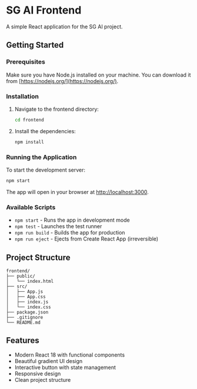 # SG AI Frontend

A simple React application for the SG AI project.

## Getting Started

### Prerequisites

Make sure you have Node.js installed on your machine. You can download it from [https://nodejs.org/](https://nodejs.org/).

### Installation

1. Navigate to the frontend directory:
   ```bash
   cd frontend
   ```

2. Install the dependencies:
   ```bash
   npm install
   ```

### Running the Application

To start the development server:

```bash
npm start
```

The app will open in your browser at [http://localhost:3000](http://localhost:3000).

### Available Scripts

- `npm start` - Runs the app in development mode
- `npm test` - Launches the test runner
- `npm run build` - Builds the app for production
- `npm run eject` - Ejects from Create React App (irreversible)

## Project Structure

```
frontend/
├── public/
│   └── index.html
├── src/
│   ├── App.js
│   ├── App.css
│   ├── index.js
│   └── index.css
├── package.json
├── .gitignore
└── README.md
```

## Features

- Modern React 18 with functional components
- Beautiful gradient UI design
- Interactive button with state management
- Responsive design
- Clean project structure 